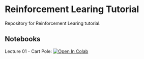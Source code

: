 # Reinforcement Learing Tutorial
Repository for Reinforcement Learing tutorial.

## Notebooks
Lecture 01 - Cart Pole: [![Open In Colab](https://colab.research.google.com/assets/colab-badge.svg)](https://colab.research.google.com/github/zlisto/reinforcement_learning_tutorial/blob/main/Lecture01_CartPole.ipynb)



















